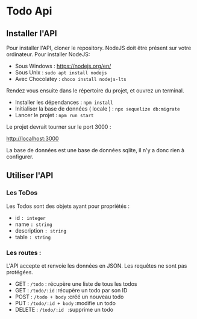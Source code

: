 <h1>Todo Api</h1>

<h2>Installer l'API</h2>

Pour installer l'API, cloner le repository. NodeJS doit être présent sur votre ordinateur. 
Pour installer NodeJS: 
<ul>
<li>Sous Windows : <a href="https://nodejs.org/en/">https://nodejs.org/en/</a></li>
<li>Sous Unix : <code>sudo apt install nodejs</code></li>
<li>Avec Chocolatey : <code>choco install nodejs-lts</code></li>
</ul>

Rendez vous ensuite dans le répertoire du projet, et ouvrez un terminal. 
<ul>
<li>Installer les dépendances : <code>npm install</code></li>
<li>Initialiser la base de données ( locale ) : <code>npx sequelize db:migrate</code></li>
<li>Lancer le projet : <code>npm run start</code></li>
</ul>

Le projet devrait tourner sur le port 3000 : 
<p>
<a href='http://localhost:3000'>http://localhost:3000</a>
</p>

La base de données est une base de données sqlite, il n'y a donc rien à configurer.

<h2>Utiliser l'API</h2>

<h3>Les ToDos</h3>
Les Todos sont des objets ayant pour propriétés : 
<ul>
    <li>id <code>: integer</code></li>
    <li>name <code>: string</code></li>
    <li>description <code>: string</code></li>
    <li>table <code>: string</code></li>
</ul>

<h3>Les routes : </h3>
L'API accepte et renvoie les données en JSON. 
Les requêtes ne sont pas protégées.

<ul>
    <li>GET : <code>/todo</code> : récupère une liste de tous les todos</li>
    <li>GET : <code>/todo/:id</code> :récupère un todo par son ID</li>
    <li>POST : <code>/todo + body</code> :créé un nouveau todo</li>
    <li>PUT : <code>/todo/:id + body</code> :modifie un todo</li>
    <li>DELETE : <code>/todo/:id </code> :supprime un todo</li>
</ul>
